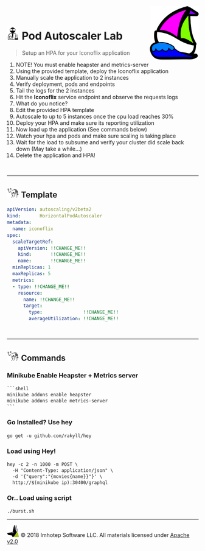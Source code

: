 <img src="../assets/k8sland.png" align="right" width="128" height="auto"/>

<br/>

# <img src="../assets/lab.png" width="32" height="auto"/> Pod Autoscaler Lab

> Setup an HPA for your Iconoflix application

1. NOTE! You must enable heapster and metrics-server
1. Using the provided template, deploy the Iconoflix application
1. Manually scale the application to 2 instances
1. Verify deployment, pods and endpoints
1. Tail the logs for the 2 instances
1. Hit the **Iconoflix** service endpoint and observe the requests logs
1. What do you notice?
1. Edit the provided HPA template
  1. Autoscale to up to 5 instances once the cpu load reaches 30%
1. Deploy your HPA and make sure its reporting utilization
1. Now load up the application (See commands below)
1. Watch your hpa and pods and make sure scaling is taking place
2. Wait for the load to subsume and verify your cluster did scale back down (May take a while...)
3. Delete the application and HPA!

<br/>

---
## <img src="../assets/fox.png" width="32" height="auto"/> Template


```yaml
apiVersion: autoscaling/v2beta2
kind:       HorizontalPodAutoscaler
metadata:
  name: iconoflix
spec:
  scaleTargetRef:
    apiVersion: !!CHANGE_ME!!
    kind:       !!CHANGE_ME!!
    name:       !!CHANGE_ME!!
  minReplicas: 1
  maxReplicas: 5
  metrics:
  - type: !!CHANGE_ME!!
    resource:
      name: !!CHANGE_ME!!
      target:
        type:               !!CHANGE_ME!!
        averageUtilization: !!CHANGE_ME!!
```


<br/>

---
## <img src="../assets/fox.png" width="32" height="auto"/> Commands

### Minikube Enable Heapster + Metrics server

    ```shell
    minikube addons enable heapster
    minikube addons enable metrics-server
    ```

### Go Installed? Use hey

```shell
go get -u github.com/rakyll/hey
```

### Load using Hey!

```shell
hey -c 2 -n 1000 -m POST \
  -H "Content-Type: application/json" \
  -d '{"query":"{movies{name}}"}' \
  http://$(minikube ip):30400/graphql
```

### Or.. Load using script

```shell
./burst.sh
```


---
<img src="../assets/imhotep_logo.png" width="32" height="auto"/> © 2018 Imhotep Software LLC.
All materials licensed under [Apache v2.0](http://www.apache.org/licenses/LICENSE-2.0)